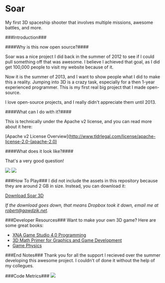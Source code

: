 Soar
====

My first 3D spaceship shooter that involves multiple missions, awesome battles, and more.

###Introduction###

####Why is this now open source?####

Soar was a nice project I did back in the summer of 2012 to see if I could pull something off that was awesome.
I believe I achieved that goal, as I did get 100,000 people to visit my website because of it.

Now it is the summer of 2013, and I want to show people what I did to make this a reality. Jumping into 3D is a crazy
task, especially for a then 1-year experienced programmer. This is my first real big project that I made open-source.

I love open-source projects, and I really didn't appreciate them until 2013. 

####What can I do with it?####

This is technically under the Apache v2 license, and you can read more about it here:

[Apache v2 License Overview](http://www.tldrlegal.com/license/apache-license-2.0-(apache-2.0)

####What does it look like?####

That's a very good question!

![](http://i.imgur.com/3jwHw.jpg)
![](http://i.imgur.com/pcC2a.jpg)

###How To Play###
I did not include the assets in this repository because they are around 2 GB in size. 
Instead, you can download it:

[Download Soar 3D](https://dl.dropbox.com/u/92848165/soar3Dsetup.msi)

*If the download goes down, that means Dropbox took it down, email me at robert@gawdzik.net.*

###Developer Resources###
Want to make your own 3D game?
Here are some great books:

 - [XNA Game Studio 4.0 Programming](http://www.amazon.ca/books/dp/0672333457)
 - [3D Math Primer for Graphics and Game Development](http://www.amazon.com/Primer-Graphics-Development-Wordware-Library/dp/1556229119)
 - [Game Physics](http://www.amazon.com/Game-Physics-David-H-Eberly/dp/0123749034/ref=sr_1_1?s=books&ie=UTF8&qid=1374205664&sr=1-1&keywords=3d+game+physics)


###End Notes###
Thank you for all the support I recieved over the summer developing this awesome project. I couldn't of done
it without the help of my collegues.

###Code Metrics###
![](http://i.imgur.com/oEDqT0y.png)
